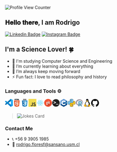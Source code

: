 <!-- <h5>I'm working on this... patience!</h5> -->
![Profile View Counter](https://komarev.com/ghpvc/?username=Rodrigo-Flores)
<h2> 𝐇𝐞𝐥𝐥𝐨 𝐭𝐡𝐞𝐫𝐞, I am Rodrigo</h2>

[![Linkedin Badge](https://img.shields.io/badge/-Rodrigo%20Flores-blue?style=social&logo=Linkedin&logoColor=blue&link=https://www.linkedin.com/in/vedantkhairnar/)](https://www.linkedin.com/in/rodrigo-flores-1207/)   [![Instagram Badge](https://img.shields.io/badge/-rodrigo_flores___-blue?style=social&logo=Instagram&link=https://www.instagram.com/rodrigo_flores___/)](https://www.instagram.com/rodrigo_flores___/)

<!-- <img src="https://github.com/Rodrigo-Flores/Rodrigo-Flores/blob/main/assets/space_name_v2.png" width="1000px" ></h2> -->

## I'm a Science Lover! 🍀

- 🔭 I'm studying Computer Science and Engineering
- 🧠 I’m currently learning about everything
- 🚀 I’m always keep moving forward
- ⚡ Fun fact: I love to read philosophy and history
<!-- - 🌌 2021 Goals: (..) -->

### Languages and Tools ⚙️
<img align="left" alt="Visual Studio Code" width="26px" src="https://raw.githubusercontent.com/github/explore/80688e429a7d4ef2fca1e82350fe8e3517d3494d/topics/visual-studio-code/visual-studio-code.png" />
<img align="left" alt="HTML5" width="26px" src="https://raw.githubusercontent.com/github/explore/80688e429a7d4ef2fca1e82350fe8e3517d3494d/topics/html/html.png" />
<img align="left" alt="CSS3" width="26px" src="https://raw.githubusercontent.com/github/explore/80688e429a7d4ef2fca1e82350fe8e3517d3494d/topics/css/css.png" />
<img align="left" alt="JavaScript" width="26px" src="https://raw.githubusercontent.com/github/explore/80688e429a7d4ef2fca1e82350fe8e3517d3494d/topics/javascript/javascript.png" />
<img align="left" alt="React" width="26px" src="https://raw.githubusercontent.com/github/explore/80688e429a7d4ef2fca1e82350fe8e3517d3494d/topics/react/react.png" />
<img align="left" alt="Git" width="26px" src="/assets/git.png" />
<img align="left" alt="Terminal" width="26px" src="https://raw.githubusercontent.com/github/explore/80688e429a7d4ef2fca1e82350fe8e3517d3494d/topics/terminal/terminal.png" />
<img align="left" alt="C++" width="26px" src="/assets/c-.png" />
<img align="left" alt="Python" width="26px" src="/assets/piton.png" />
<img align="left" alt="R" width="26px" src="/assets/r.png" />
<img align="left" alt="Ubuntu" width="26px" src="/assets/linux.png" />
<img align="left" alt="GitHub" width="26px" src="/assets/github.png" /><br/><br/>

> ![Jokes Card](https://readme-jokes.vercel.app/api)

### Contact Me
- 📞 +56 9 3905 1985
- 📧  rodrigo.floresf@sansano.usm.cl
